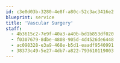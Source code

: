 ```yaml
---
id: c3e0d03b-3280-4e8f-a80c-52c3ac3416e2
blueprint: service
title: 'Vascular Surgery'
staff:
  - 4b3615c2-7e9f-40a3-a40b-bd1b853df020
  - f0307679-8dbe-4808-905d-4d4526de6448
  - ac098328-e3a9-468e-b5d1-eaadf9540991
  - 38373c49-5e27-4db7-a822-793610119003
---
```

